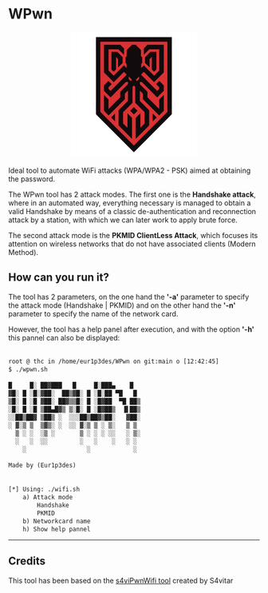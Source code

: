 <h1 id="wpwn">WPwn</h1>

<p align="center"><img src="img/logo.png" alt="" width='50%' /></p>

<p>Ideal tool to automate WiFi attacks (WPA/WPA2 - PSK) aimed at obtaining the password.</p>

<p>The WPwn tool has 2 attack modes. The first one is the <strong>Handshake attack</strong>, where in an automated way, everything necessary is managed to obtain a valid Handshake by means of a classic de-authentication and reconnection attack by a station, with which we can later work to apply brute force.</p>

<p>The second attack mode is the <strong>PKMID ClientLess Attack</strong>, which focuses its attention on wireless networks that do not have associated clients (Modern Method).</p>

<h2 id="howcanyourunit">How can you run it?</h2>

<p>The tool has 2 parameters, on the one hand the <strong>'-a'</strong> parameter to specify the attack mode (Handshake | PKMID) and on the other hand the <strong>'-n'</strong> parameter to specify the name of the network card.</p>

<p>However, the tool has a help panel after execution, and with the option <strong>'-h'</strong> this pannel can also be displayed:</p>

<pre><code class="bash language-bash">
root @ thc in /home/eur1p3des/WPwn on git:main o [12:42:45] 
$ ./wpwn.sh              

█     █░ ██▓███   █     █░███▄    █
▓█░ █ ░█░▓██░  ██▒▓█░ █ ░█░██ ▀█   █
▒█░ █ ░█ ▓██░ ██▓▒▒█░ █ ░█▓██  ▀█ ██▒
░█░ █ ░█ ▒██▄█▓▒ ▒░█░ █ ░█▓██▒  ▐▌██▒
░░██▒██▓ ▒██▒ ░  ░░░██▒██▓▒██░   ▓██░
░ ▓░▒ ▒  ▒▓▒░ ░  ░░ ▓░▒ ▒ ░ ▒░   ▒ ▒ 
  ▒ ░ ░  ░▒ ░       ▒ ░ ░ ░ ░░   ░ ▒░
  ░   ░  ░░         ░   ░    ░   ░ ░ 
    ░                 ░            ░ 

Made by (Eur1p3des)


[*] Using: ./wifi.sh
    a) Attack mode
        Handshake
        PKMID
    b) Networkcard name
    h) Show help pannel
</code></pre>

<hr />

<h2 id="credits">Credits</h2>

<p>This tool has been based on the <a href="https://github.com/s4vitar/wifiCrack.git">s4viPwnWifi tool</a> created by S4vitar</p>

